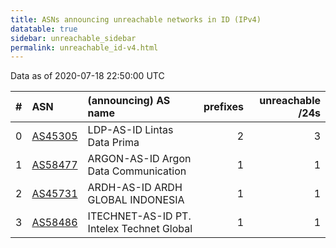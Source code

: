 ```yaml
---
title: ASNs announcing unreachable networks in ID (IPv4)
datatable: true
sidebar: unreachable_sidebar
permalink: unreachable_id-v4.html
---
```


Data as of 2020-07-18 22:50:00 UTC


<div class="datatable-begin"></div>

|   # | ASN                                    | (announcing) AS name                      |   prefixes |   unreachable /24s |
|----:|:---------------------------------------|:------------------------------------------|-----------:|-------------------:|
|   0 | [AS45305](unreachable_AS45305-v4.html) | LDP-AS-ID Lintas Data Prima               |          2 |                  3 |
|   1 | [AS58477](unreachable_AS58477-v4.html) | ARGON-AS-ID Argon Data Communication      |          1 |                  1 |
|   2 | [AS45731](unreachable_AS45731-v4.html) | ARDH-AS-ID ARDH GLOBAL INDONESIA          |          1 |                  1 |
|   3 | [AS58486](unreachable_AS58486-v4.html) | ITECHNET-AS-ID PT. Intelex Technet Global |          1 |                  1 |

<div class="datatable-end"></div>